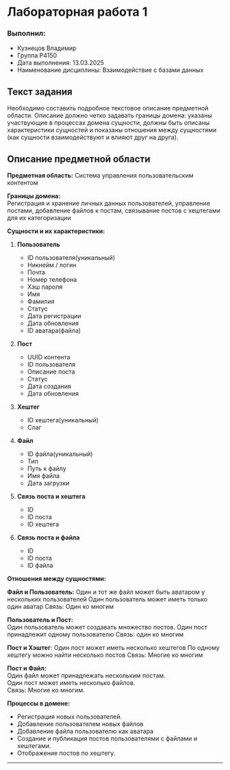 # Лабораторная работа 1
### Выполнил:
* Кузнецов Владимир
* Группа P4150
* Дата выполнения: 13.03.2025
* Наименование дисциплины: Взаимодействие с базами данных

## Текст задания
Необходимо составить подробное текстовое описание предметной области. Описание должно четко задавать границы домена: указаны участвующие в процессах домена сущности, должны быть описаны характеристики сущностей и показаны отношения между сущностями (как сущности взаимодействуют и влияют друг на друга).
## Описание предметной области

**Предметная область:** Система управления пользовательским контентом

**Границы домена:**  
Регистрация и хранение личных данных пользователей, управление постами, добавление файлов к постам, связывание постов с хештегами для их категоризации

**Сущности и их характеристики:**  

1. **Пользователь**  
   - ID пользователя(уникальный)
   - Никнейм / логин
   - Почта
   - Номер телефона
   - Хэш пароля
   - Имя
   - Фамилия
   - Статус 
   - Дата регистрации
   - Дата обновления
   - ID аватара(файла)

2. **Пост**  
   - UUID контента
   - ID пользователя
   - Описание поста
   - Статус
   - Дата создания
   - Дата обновления

3. **Хештег**  
   - ID хештега(уникальный)
   - Слаг

4. **Файл**
   - ID файла(уникальный)
   - Тип
   - Путь к файлу
   - Имя файла
   - Дата загрузки

5. **Связь поста и хештега**
   - ID
   - ID поста
   - ID хештега

6. **Связь поста и файла**
   - ID
   - ID поста
   - ID файла


**Отношения между сущностями:**  

**Файл и Пользователь:**
Один и тот же файл может быть аватаром у нескольких пользователей
Один пользователь может иметь только один аватар
Связь: Один ко многим

**Пользователь и Пост:**  
Один пользователь может создавать множество постов.
Один пост принадлежит одному пользователю
Связь: один ко многим

**Пост и Хэштег**:
Один пост может иметь несколько хештегов
По одному хештегу можно найти несколько постов
Связь: Многие ко многим


**Пост и Файл:**  
Один файл может принадлежать нескольким постам.  
Один пост может иметь несколько файлов.  
Связь: Многие ко многим.


**Процессы в домене:**  
- Регистрация новых пользователей.
- Добавление пользователем новых файлов
- Добавление файла пользователю как аватара
- Создание и публикация постов пользователями с файлами и хештегами.
- Отображение постов по хештегу.

---